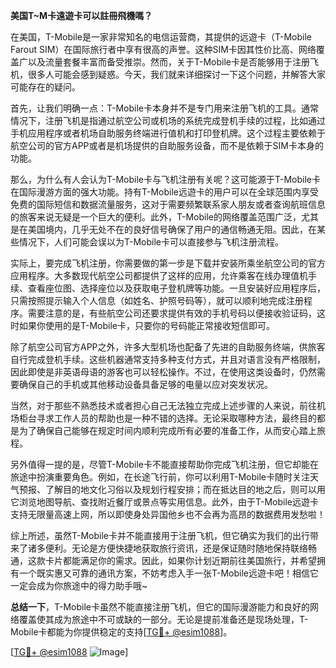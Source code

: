 **美国T~M卡遠遊卡可以註冊飛機嗎？**

在美国，T-Mobile是一家非常知名的电信运营商，其提供的远遊卡（T-Mobile Farout SIM）在国际旅行者中享有很高的声誉。这种SIM卡因其性价比高、网络覆盖广以及流量套餐丰富而备受推崇。然而，关于T-Mobile卡是否能够用于注册飞机，很多人可能会感到疑惑。今天，我们就来详细探讨一下这个问题，并解答大家可能存在的疑问。

首先，让我们明确一点：T-Mobile卡本身并不是专门用来注册飞机的工具。通常情况下，注册飞机是指通过航空公司或机场的系统完成登机手续的过程，比如通过手机应用程序或者机场自助服务终端进行值机和打印登机牌。这个过程主要依赖于航空公司的官方APP或者是机场提供的自助服务设备，而不是依赖于SIM卡本身的功能。

那么，为什么有人会认为T-Mobile卡与飞机注册有关呢？这可能源于T-Mobile卡在国际漫游方面的强大功能。持有T-Mobile远遊卡的用户可以在全球范围内享受免费的国际短信和数据流量服务，这对于需要频繁联系家人朋友或者查询航班信息的旅客来说无疑是一个巨大的便利。此外，T-Mobile的网络覆盖范围广泛，尤其是在美国境内，几乎无处不在的良好信号确保了用户的通信畅通无阻。因此，在某些情况下，人们可能会误以为T-Mobile卡可以直接参与飞机注册流程。

实际上，要完成飞机注册，你需要做的第一步是下载并安装所乘坐航空公司的官方应用程序。大多数现代航空公司都提供了这样的应用，允许乘客在线办理值机手续、查看座位图、选择座位以及获取电子登机牌等功能。一旦安装好应用程序后，只需按照提示输入个人信息（如姓名、护照号码等），就可以顺利地完成注册程序。需要注意的是，有些航空公司还要求提供有效的手机号码以便接收验证码，这时如果你使用的是T-Mobile卡，只要你的号码能正常接收短信即可。

除了航空公司官方APP之外，许多大型机场也配备了先进的自助服务终端，供旅客自行完成登机手续。这些机器通常支持多种支付方式，并且对语言没有严格限制，因此即使是非英语母语的游客也可以轻松操作。不过，在使用这类设备时，仍然需要确保自己的手机或其他移动设备具备足够的电量以应对突发状况。

当然，对于那些不熟悉技术或者担心自己无法独立完成上述步骤的人来说，前往机场柜台寻求工作人员的帮助也是一种不错的选择。无论采取哪种方法，最终目的都是为了确保自己能够在规定时间内顺利完成所有必要的准备工作，从而安心踏上旅程。

另外值得一提的是，尽管T-Mobile卡不能直接帮助你完成飞机注册，但它却能在旅途中扮演重要角色。例如，在长途飞行前，你可以利用T-Mobile卡随时关注天气预报、了解目的地文化习俗以及规划行程安排；而在抵达目的地之后，则可以用它浏览地图导航、查找附近餐厅或景点等实用信息。此外，由于T-Mobile远遊卡支持无限量高速上网，所以即使身处异国他乡也不会再为高昂的数据费用发愁啦！

综上所述，虽然T-Mobile卡并不能直接用于注册飞机，但它确实为我们的出行带来了诸多便利。无论是方便快捷地获取旅行资讯，还是保证随时随地保持联络畅通，这款卡片都能满足你的需求。因此，如果你计划近期前往美国旅行，并希望拥有一个既实惠又可靠的通讯方案，不妨考虑入手一张T-Mobile远遊卡吧！相信它一定会成为你旅途中的得力助手哦~

**总结一下**，T-Mobile卡虽然不能直接注册飞机，但它的国际漫游能力和良好的网络覆盖使其成为旅途中不可或缺的一部分。无论是提前准备还是现场处理，T-Mobile卡都能为你提供稳定的支持[[TG💪+ @esim1088](https://t.me/s/esim1088)]。

[[TG💪+ @esim1088](https://t.me/s/esim1088) ![Image](https://i.postimg.cc/4NQfJmqS/Snipaste-2025-05-13-00-14-12.png)]